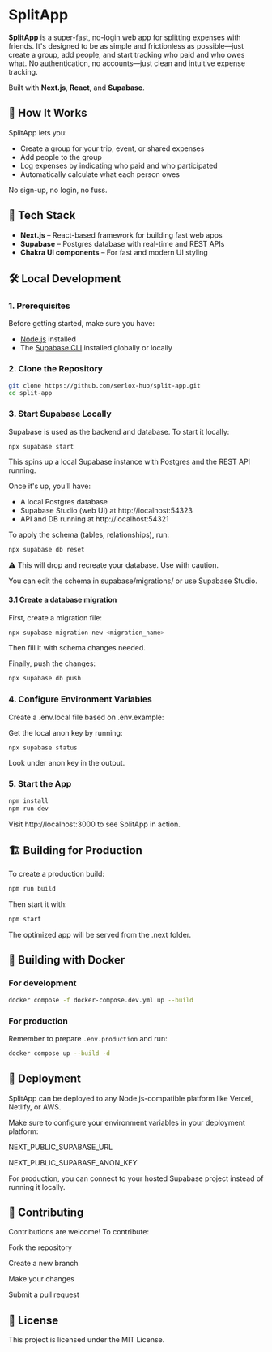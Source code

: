 # SplitApp

**SplitApp** is a super-fast, no-login web app for splitting expenses with friends. It's designed to be as simple and frictionless as possible—just create a group, add people, and start tracking who paid and who owes what. No authentication, no accounts—just clean and intuitive expense tracking.

Built with **Next.js**, **React**, and **Supabase**.

## 🚀 How It Works

SplitApp lets you:

- Create a group for your trip, event, or shared expenses
- Add people to the group
- Log expenses by indicating who paid and who participated
- Automatically calculate what each person owes

No sign-up, no login, no fuss.

## 🧱 Tech Stack

- **Next.js** – React-based framework for building fast web apps
- **Supabase** – Postgres database with real-time and REST APIs
- **Chakra UI components** – For fast and modern UI styling

## 🛠️ Local Development

### 1. Prerequisites

Before getting started, make sure you have:

- [Node.js](https://nodejs.org/) installed
- The [Supabase CLI](https://supabase.com/docs/guides/cli) installed globally or locally

### 2. Clone the Repository

```bash
git clone https://github.com/serlox-hub/split-app.git
cd split-app
```

### 3. Start Supabase Locally

Supabase is used as the backend and database. To start it locally:

```bash
npx supabase start
```

This spins up a local Supabase instance with Postgres and the REST API running.

Once it's up, you'll have:

- A local Postgres database
- Supabase Studio (web UI) at http://localhost:54323
- API and DB running at http://localhost:54321

To apply the schema (tables, relationships), run:

```bash
npx supabase db reset
```

⚠️ This will drop and recreate your database. Use with caution.

You can edit the schema in supabase/migrations/ or use Supabase Studio.

#### 3.1 Create a database migration

First, create a migration file:

```bash
npx supabase migration new <migration_name>
```

Then fill it with schema changes needed.

Finally, push the changes:

```bash
npx supabase db push
```

### 4. Configure Environment Variables

Create a .env.local file based on .env.example:

Get the local anon key by running:

```bash
npx supabase status
```

Look under anon key in the output.

### 5. Start the App

```bash
npm install
npm run dev
```

Visit http://localhost:3000 to see SplitApp in action.

## 🏗️ Building for Production

To create a production build:

```bash
npm run build
```

Then start it with:

```bash
npm start
```

The optimized app will be served from the .next folder.

## 🐋 Building with Docker

### For development

```bash
docker compose -f docker-compose.dev.yml up --build
```

### For production

Remember to prepare `.env.production` and run:

```bash
docker compose up --build -d
```

## 🚀 Deployment

SplitApp can be deployed to any Node.js-compatible platform like Vercel, Netlify, or AWS.

Make sure to configure your environment variables in your deployment platform:

NEXT_PUBLIC_SUPABASE_URL

NEXT_PUBLIC_SUPABASE_ANON_KEY

For production, you can connect to your hosted Supabase project instead of running it locally.

## 🤝 Contributing

Contributions are welcome! To contribute:

Fork the repository

Create a new branch

Make your changes

Submit a pull request

## 📄 License

This project is licensed under the MIT License.
